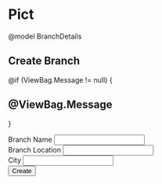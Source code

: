 # Pict


@model BranchDetails

<h2>Create Branch</h2>

@if (ViewBag.Message != null)
{
    <h2 id="Message">@ViewBag.Message</h2>
}

<form asp-action="Create" method="post">
    <div>
        <label>Branch Name</label>
        <input asp-for="BranchName" />
        <span asp-validation-for="BranchName"></span>
    </div>
    <div>
        <label>Branch Location</label>
        <input asp-for="BranchLocation" />
        <span asp-validation-for="BranchLocation"></span>
    </div>
    <div>
        <label>City</label>
        <input asp-for="City" />
        <span asp-validation-for="City"></span>
    </div>
    <button type="submit" id="BranchCreationBtn">Create</button>
</form>
